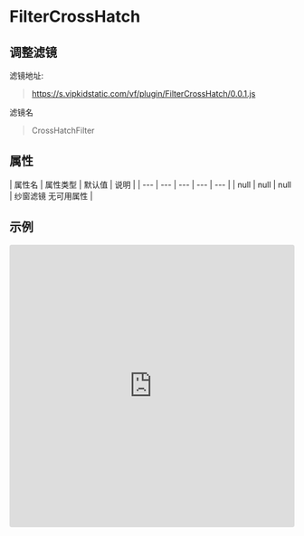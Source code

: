 # FilterCrossHatch

## 调整滤镜
滤镜地址:
> https://s.vipkidstatic.com/vf/plugin/FilterCrossHatch/0.0.1.js

滤镜名
> CrossHatchFilter 

## 属性

| 属性名 | 属性类型 | 默认值 | 说明 |
| --- | --- | --- | --- | --- |
| null | null | null | 纱窗滤镜 无可用属性 |



## 示例

<iframe
     src="https://codesandbox.io/embed/crosshatchfilter-xxoq1?fontsize=14&hidenavigation=1&module=%2Fsrc%2Fcomponents.ts&theme=dark"
     style="width:100%; height:500px; border:0; border-radius: 4px; overflow:hidden;"
     title="CrossHatchFilter"
     allow="accelerometer; ambient-light-sensor; camera; encrypted-media; geolocation; gyroscope; hid; microphone; midi; payment; usb; vr"
     sandbox="allow-forms allow-modals allow-popups allow-presentation allow-same-origin allow-scripts"
   ></iframe>